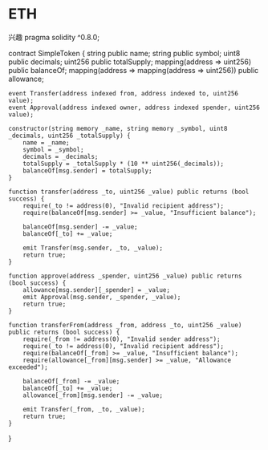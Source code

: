 # ETH
兴趣
pragma solidity ^0.8.0;

contract SimpleToken {
    string public name;
    string public symbol;
    uint8 public decimals;
    uint256 public totalSupply;
    mapping(address => uint256) public balanceOf;
    mapping(address => mapping(address => uint256)) public allowance;

    event Transfer(address indexed from, address indexed to, uint256 value);
    event Approval(address indexed owner, address indexed spender, uint256 value);

    constructor(string memory _name, string memory _symbol, uint8 _decimals, uint256 _totalSupply) {
        name = _name;
        symbol = _symbol;
        decimals = _decimals;
        totalSupply = _totalSupply * (10 ** uint256(_decimals));
        balanceOf[msg.sender] = totalSupply;
    }

    function transfer(address _to, uint256 _value) public returns (bool success) {
        require(_to != address(0), "Invalid recipient address");
        require(balanceOf[msg.sender] >= _value, "Insufficient balance");
        
        balanceOf[msg.sender] -= _value;
        balanceOf[_to] += _value;
        
        emit Transfer(msg.sender, _to, _value);
        return true;
    }

    function approve(address _spender, uint256 _value) public returns (bool success) {
        allowance[msg.sender][_spender] = _value;
        emit Approval(msg.sender, _spender, _value);
        return true;
    }

    function transferFrom(address _from, address _to, uint256 _value) public returns (bool success) {
        require(_from != address(0), "Invalid sender address");
        require(_to != address(0), "Invalid recipient address");
        require(balanceOf[_from] >= _value, "Insufficient balance");
        require(allowance[_from][msg.sender] >= _value, "Allowance exceeded");
        
        balanceOf[_from] -= _value;
        balanceOf[_to] += _value;
        allowance[_from][msg.sender] -= _value;
        
        emit Transfer(_from, _to, _value);
        return true;
    }
}
